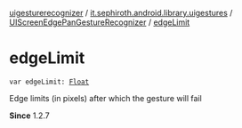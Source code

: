 [uigesturerecognizer](../../index.md) / [it.sephiroth.android.library.uigestures](../index.md) / [UIScreenEdgePanGestureRecognizer](index.md) / [edgeLimit](./edge-limit.md)

# edgeLimit

`var edgeLimit: `[`Float`](https://kotlinlang.org/api/latest/jvm/stdlib/kotlin/-float/index.html)

Edge limits (in pixels) after which the gesture will fail

**Since**
1.2.7

